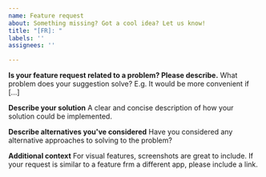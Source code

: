 ```yaml
---
name: Feature request
about: Something missing? Got a cool idea? Let us know!
title: "[FR]: "
labels: ''
assignees: ''

---
```


**Is your feature request related to a problem? Please describe.**
What problem does your suggestion solve? E.g. It would be more convenient if [...]


**Describe your solution**
A clear and concise description of how your solution could be implemented.


**Describe alternatives you've considered**
Have you considered any alternative approaches to solving to the problem?


**Additional context**
For visual features, screenshots are great to include.
If your request is similar to a feature frm a different app, please include a link.

